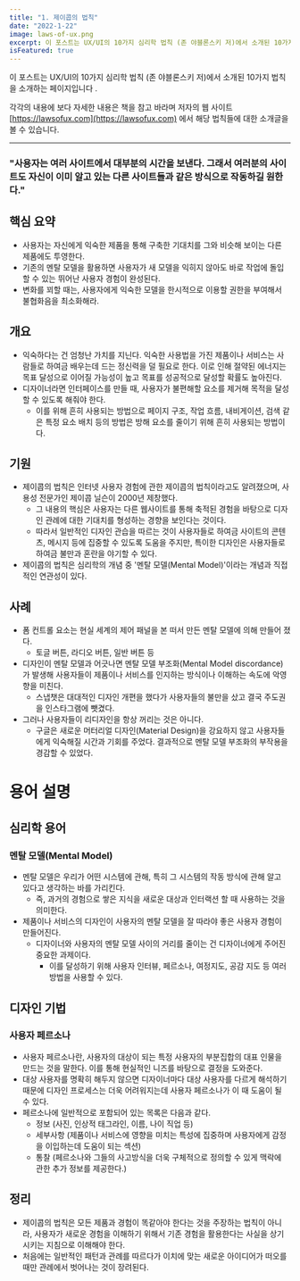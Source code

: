 ```yaml
---
title: "1. 제이콥의 법칙"
date: "2022-1-22"
image: laws-of-ux.png
excerpt: 이 포스트는 UX/UI의 10가지 심리학 법칙 (존 야블론스키 저)에서 소개된 10가지 법칙을 소개하는 페이지입니다 .
isFeatured: true
---
```


이 포스트는 UX/UI의 10가지 심리학 법칙 (존 야블론스키 저)에서 소개된 10가지 법칙을 소개하는 페이지입니다 .

각각의 내용에 보다 자세한 내용은 책을 참고 바라며 저자의 웹 사이트 [https://lawsofux.com](https://lawsofux.com) 에서 해당 법칙들에 대한 소개글을 볼 수 있습니다.

---

### **"사용자는 여러 사이트에서 대부분의 시간을 보낸다. 그래서 여러분의 사이트도 자신이 이미 알고 있는 다른 사이트들과 같은 방식으로 작동하길 원한다."**

## 핵심 요약

- 사용자는 자신에게 익숙한 제품을 통해 구축한 기대치를 그와 비슷해 보이는 다른 제품에도 투영한다.
- 기존의 멘탈 모델을 활용하면 사용자가 새 모델을 익히지 않아도 바로 작업에 돌입할 수 있는 뛰어난 사용자 경험이 완성된다.
- 변화를 꾀할 때는, 사용자에게 익숙한 모델을 한시적으로 이용할 권한을 부여해서 불협화음을 최소화해라.

## 개요

- 익숙하다는 건 엄청난 가치를 지닌다. 익숙한 사용법을 가진 제품이나 서비스는 사람들로 하여금 배우는데 드는 정신력을 덜 필요로 한다. 이로 인해 절약된 에너지는 목표 달성으로 이어질 가능성이 높고 목표를 성공적으로 달성할 확률도 높아진다.
- 디자이너라면 인터페이스를 만들 때, 사용자가 불편해할 요소를 제거해 목적을 달성할 수 있도록 해줘야 한다.
  - 이를 위해 흔히 사용되는 방법으로 페이지 구조, 작업 흐름, 내비게이션, 검색 같은 특정 요소 배치 등의 방법은 방해 요소를 줄이기 위해 흔히 사용되는 방법이다.

## 기원

- 제이콥의 법칙은 인터넷 사용자 경험에 관한 제이콥의 법칙이라고도 알려졌으며, 사용성 전문가인 제이콥 닐슨이 2000년 제창했다.
  - 그 내용의 핵심은 사용자는 다른 웹사이트를 통해 축적된 경험을 바탕으로 디자인 관례에 대한 기대치를 형성하는 경향을 보인다는 것이다.
  - 따라서 일반적인 디자인 관습을 따르는 것이 사용자들로 하여금 사이트의 콘텐츠, 메시지 등에 집중할 수 있도록 도움을 주지만, 특이한 디자인은 사용자들로 하여금 불만과 혼란을 야기할 수 있다.
- 제이콥의 법칙은 심리학의 개념 중 '멘탈 모델(Mental Model)'이라는 개념과 직접적인 연관성이 있다.

## 사례

- 폼 컨트롤 요소는 현실 세계의 제어 패널을 본 떠서 만든 멘탈 모델에 의해 만들어 졌다.
  - 토글 버튼, 라디오 버튼, 일반 버튼 등
- 디자인이 멘탈 모델과 어긋나면 멘탈 모델 부조화(Mental Model discordance) 가 발생해 사용자들이 제품이나 서비스를 인지하는 방식이나 이해하는 속도에 악영향을 미친다.
  - 스냅챗은 대대적인 디자인 개편을 했다가 사용자들의 불만을 샀고 결국 주도권을 인스타그램에 뺏겼다.
- 그러나 사용자들이 리디자인을 항상 꺼리는 것은 아니다.
  - 구글은 새로운 머터리얼 디자인(Material Design)을 강요하지 않고 사용자들에게 익숙해질 시간과 기회를 주었다. 결과적으로 멘탈 모델 부조화의 부작용을 경감할 수 있었다.

# 용어 설명

## 심리학 용어

### 멘탈 모델(Mental Model)

- 멘탈 모델은 우리가 어떤 시스템에 관해, 특히 그 시스템의 작동 방식에 관해 알고 있다고 생각하는 바를 가리킨다.
  - 즉, 과거의 경험으로 쌓은 지식을 새로운 대상과 인터랙션 할 때 사용하는 것을 의미한다.
- 제품이나 서비스의 디자인이 사용자의 멘탈 모델을 잘 따라야 좋은 사용자 경험이 만들어진다.
  - 디자이너와 사용자의 멘탈 모델 사이의 거리를 줄이는 건 디자이너에게 주어진 중요한 과제이다.
    - 이를 달성하기 위해 사용자 인터뷰, 페르소나, 여정지도, 공감 지도 등 여러 방법을 사용할 수 있다.

## 디자인 기법

### 사용자 페르소나

- 사용자 페르소나란, 사용자의 대상이 되는 특정 사용자의 부분집합의 대표 인물을 만드는 것을 말한다. 이를 통해 현실적인 니즈를 바탕으로 결정을 도와준다.
- 대상 사용자를 명확히 해두지 않으면 디자이너마다 대상 사용자를 다르게 해석하기 때문에 디자인 프로세스는 더욱 어려워지는데 사용자 페르소나가 이 때 도움이 될 수 있다.
- 페르소나에 일반적으로 포함되어 있는 목록은 다음과 같다.
  - 정보 (사진, 인상적 태그라인, 이름, 나이 직업 등)
  - 세부사항 (제품이나 서비스에 영향을 미치는 특성에 집중하며 사용자에게 감정을 이입하는데 도움이 되는 섹션)
  - 통찰 (페르소나와 그들의 사고방식을 더욱 구체적으로 정의할 수 있게 맥락에 관한 추가 정보를 제공한다.)

## 정리

- 제이콥의 법칙은 모든 제품과 경험이 똑같아야 한다는 것을 주장하는 법칙이 아니라, 사용자가 새로운 경험을 이해하기 위해서 기존 경험을 활용한다는 사실을 상기시키는 지침으로 이해해야 한다.
- 처음에는 일반적인 패턴과 관례를 따르다가 이치에 맞는 새로운 아이디어가 떠오를 때만 관례에서 벗어나는 것이 장려된다.
